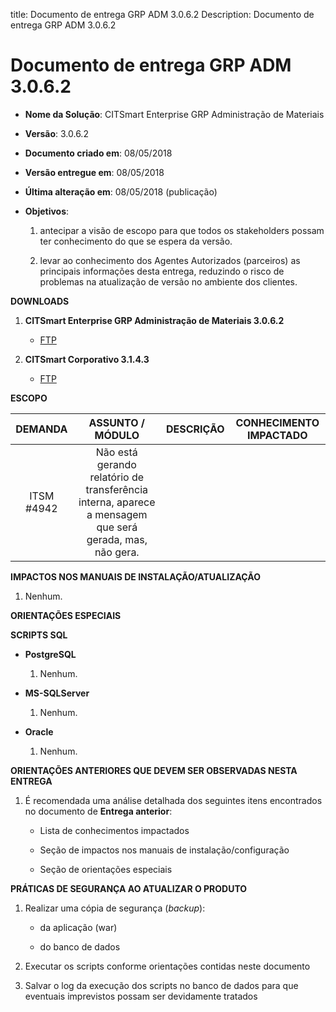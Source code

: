 title: Documento de entrega GRP ADM 3.0.6.2
Description: Documento de entrega GRP ADM 3.0.6.2

# Documento de entrega GRP ADM 3.0.6.2

-   **Nome da Solução**: CITSmart Enterprise GRP Administração de Materiais

-   **Versão**: 3.0.6.2

-   **Documento criado em**: 08/05/2018

-   **Versão entregue em**: 08/05/2018

-   **Última alteração em**: 08/05/2018 (publicação)

-   **Objetivos**:

    1.  antecipar a visão de escopo para que todos os stakeholders possam ter
        conhecimento do que se espera da versão.

    2.  levar ao conhecimento dos Agentes Autorizados (parceiros) as principais
        informações desta entrega, reduzindo o risco de problemas na atualização
        de versão no ambiente dos clientes.

**DOWNLOADS**

1.  **CITSmart Enterprise GRP Administração de Materiais 3.0.6.2**

    -   [FTP](https://kb.citsmartcloud.com/entregas/grpadm/Enterprise/3.0.6.2)

2.  **CITSmart Corporativo 3.1.4.3**

    -   [FTP](https://kb.citsmartcloud.com/entregas/corporativo/Enterprise/3.1.4.3)

**ESCOPO**


|   DEMANDA  |                                             ASSUNTO / MÓDULO                                            | DESCRIÇÃO | CONHECIMENTO IMPACTADO |
|:----------:|:-------------------------------------------------------------------------------------------------------:|:---------:|:----------------------:|
| ITSM #4942 | Não está gerando relatório de transferência interna, aparece a mensagem que será gerada, mas, não gera. |           |                        |


**IMPACTOS NOS MANUAIS DE INSTALAÇÃO/ATUALIZAÇÃO**

1.  Nenhum.

**ORIENTAÇÕES ESPECIAIS**

**SCRIPTS SQL**

-   **PostgreSQL**

    1.  Nenhum.

-   **MS-SQLServer**

    1.  Nenhum.

-   **Oracle**

    1.  Nenhum.

**ORIENTAÇÕES ANTERIORES QUE DEVEM SER OBSERVADAS NESTA ENTREGA**

1.  É recomendada uma análise detalhada dos seguintes itens encontrados no
    documento de **Entrega anterior**:

    -   Lista de conhecimentos impactados

    -   Seção de impactos nos manuais de instalação/configuração

    -   Seção de orientações especiais

**PRÁTICAS DE SEGURANÇA AO ATUALIZAR O PRODUTO**

1.  Realizar uma cópia de segurança (*backup*):

    -   da aplicação (war)

    -   do banco de dados

2.  Executar os scripts conforme orientações contidas neste documento

3.  Salvar o log da execução dos scripts no banco de dados para que eventuais
    imprevistos possam ser devidamente tratados
